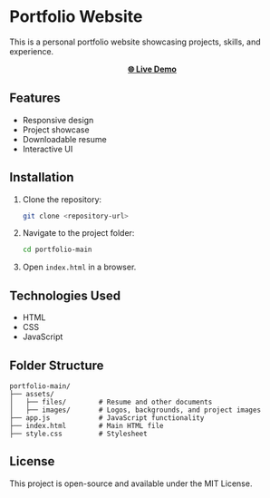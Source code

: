 # Portfolio Website

This is a personal portfolio website showcasing projects, skills, and experience.
<p align="center">
  <a href="https://monaderrrr.github.io/Portfolio/" target="_blank"><strong>🌐 Live Demo</strong></a> 
</p>

## Features

- Responsive design
- Project showcase
- Downloadable resume
- Interactive UI

## Installation

1. Clone the repository:
   ```sh
   git clone <repository-url>
   ```
2. Navigate to the project folder:
   ```sh
   cd portfolio-main
   ```
3. Open `index.html` in a browser.

## Technologies Used

- HTML
- CSS
- JavaScript

## Folder Structure

```
portfolio-main/
├── assets/
│   ├── files/        # Resume and other documents
│   ├── images/       # Logos, backgrounds, and project images
├── app.js            # JavaScript functionality
├── index.html        # Main HTML file
├── style.css         # Stylesheet
```

## License

This project is open-source and available under the MIT License.
